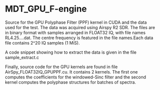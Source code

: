 # MDT_GPU_F-engine

Source for the GPU Polyphase Filter (PPF) kernel in CUDA and the data used for
the test.  The data was acquired using Airspy R2 SDR. The files are in binary
format with samples arranged in FLOAT32 IQ, with file names RL4.25....dat. The
centre frequency is featured in the file names.Each data file contains 2^20 IQ
samples (1 MiS).

A code snippet showing how to extract the data is given in the file
sample_extract.c

Finally, source code for the GPU kernels are found in file
AirSpy_FLOAT32IQ_GPUPPF.cu.  It contains 2 kernels. The first one computes the
coefficients for the windowed-Sinc filter and the second kernel computes the
polyphase structures for batches of spectra.
